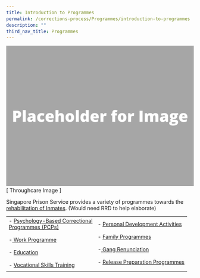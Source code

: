```yaml
---
title: Introduction to Programmes
permalink: /corrections-process/Programmes/introduction-to-programmes
description: ""
third_nav_title: Programmes
---
```

![](/images/Placeholder%20for%20Image.png)
[ Throughcare Image ] 

Singapore Prison Service provides a variety of programmes towards the [rehabilitation of Inmates](/rehabilitation-process). (Would need RRD to help elaborate)

| | |
| -------- | -------- |
|- [Psychology-Based Correctional <br>Programmes (PCPs)](/corrections-process/programmes/psychology-programmes)<br>&nbsp;<br>-[ Work Programme](/corrections-process/programmes/work-programme)<br>&nbsp;<br>- [Education](/corrections-process/programmes/education) <br>&nbsp;<br> - [Vocational Skills Training](/corrections-process/programmes/vocational-skills-training) | - [Personal Development Activities](/corrections-process/programmes/personal-development-activities)<br>&nbsp;<br> - [Family Programmes](/corrections-process/programmes/family-programmes) <br>&nbsp;<br> -[ Gang Renunciation ](/corrections-process/programmes/gang-renunciation)<br>&nbsp;<br> - [Release Preparation Programmes](/corrections-process/programmes/release-preparation-programmes)| 
|  | |